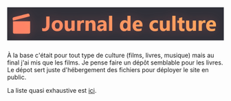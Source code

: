# [![Journal de culture](image_link.png)](https://samdmn.github.io/movies/)

À la base c'était pour tout type de culture (films, livres, musique) mais au final j'ai mis que les films. Je pense faire un dépôt semblable pour les livres. Le dépot sert juste d'hébergement des fichiers pour déployer le site en public.

La liste quasi exhaustive est [ici](https://letterboxd.com/samdmn/).